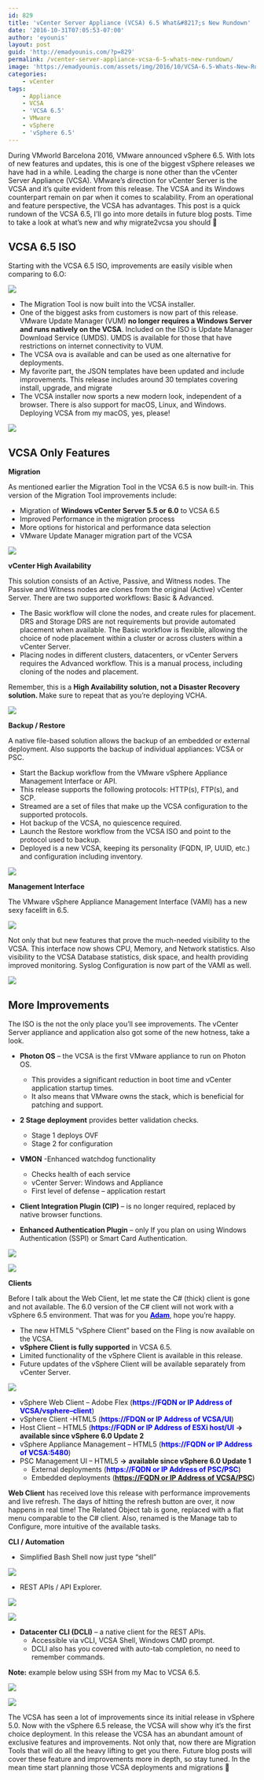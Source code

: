 ```yaml
---
id: 829
title: 'vCenter Server Appliance (VCSA) 6.5 What&#8217;s New Rundown'
date: '2016-10-31T07:05:53-07:00'
author: 'eyounis'
layout: post
guid: 'http://emadyounis.com/?p=829'
permalink: /vcenter-server-appliance-vcsa-6-5-whats-new-rundown/
image: 'https://emadyounis.com/assets/img/2016/10/VCSA-6.5-Whats-New-Rundown-e1477888912313.png'
categories:
    - vCenter
tags:
    - Appliance
    - VCSA
    - 'VCSA 6.5'
    - VMware
    - vSphere
    - 'vSphere 6.5'
---
```


During VMworld Barcelona 2016, VMware announced vSphere 6.5. With lots of new features and updates, this is one of the biggest vSphere releases we have had in a while. Leading the charge is none other than the vCenter Server Appliance (VCSA). VMware’s direction for vCenter Server is the VCSA and it’s quite evident from this release. The VCSA and its Windows counterpart remain on par when it comes to scalability. From an operational and feature perspective, the VCSA has advantages. This post is a quick rundown of the VCSA 6.5, I’ll go into more details in future blog posts. Time to take a look at what’s new and why migrate2vcsa you should 🙂

## VCSA 6.5 ISO

Starting with the VCSA 6.5 ISO, improvements are easily visible when comparing to 6.O:

[![](https://emadyounis.com/assets/img/2016/10/VCSA-ISO.png?resize=1024%2C550)](https://emadyounis.com/assets/img/2016/10/VCSA-ISO.png)

- The Migration Tool is now built into the VCSA installer.
- One of the biggest asks from customers is now part of this release. VMware Update Manager (VUM) **no longer requires a Windows Server and runs natively on the VCSA**. Included on the ISO is Update Manager Download Service (UMDS). UMDS is available for those that have restrictions on internet connectivity to VUM.
- The VCSA ova is available and can be used as one alternative for deployments.
- My favorite part, the JSON templates have been updated and include improvements. This release includes around 30 templates covering install, upgrade, and migrate
- The VCSA installer now sports a new modern look, independent of a browser. There is also support for macOS, Linux, and Windows. Deploying VCSA from my macOS, yes, please!

[![](https://emadyounis.com/assets/img/2016/10/VCSA-6.5-Installer.png?resize=1024%2C619)](https://emadyounis.com/assets/img/2016/10/VCSA-6.5-Installer.png)

## VCSA Only Features

**Migration**

As mentioned earlier the Migration Tool in the VCSA 6.5 is now built-in. This version of the Migration Tool improvements include:

- Migration of **Windows vCenter Server 5.5 or 6.0** to VCSA 6.5
- Improved Performance in the migration process
- More options for historical and performance data selection
- VMware Update Manager migration part of the VCSA

[![](https://emadyounis.com/assets/img/2016/10/VCSA-6.5-Migration.png?resize=709%2C113)](https://emadyounis.com/assets/img/2016/10/VCSA-6.5-Migration.png)

**vCenter High Availability**

This solution consists of an Active, Passive, and Witness nodes. The Passive and Witness nodes are clones from the original (Active) vCenter Server. There are two supported workflows: Basic &amp; Advanced.

- The Basic workflow will clone the nodes, and create rules for placement. DRS and Storage DRS are not requirements but provide automated placement when available. The Basic workflow is flexible, allowing the choice of node placement within a cluster or across clusters within a vCenter Server.
- Placing nodes in different clusters, datacenters, or vCenter Servers requires the Advanced workflow. This is a manual process, including cloning of the nodes and placement.

Remember, this is a <span style="font-weight: bold;">High Availability solution, not a Disaster Recovery solution. </span>Make sure to repeat that as you’re deploying VCHA.

[![](https://emadyounis.com/assets/img/2016/10/VCSA-6.5-VCHA.png?resize=1024%2C344)](https://emadyounis.com/assets/img/2016/10/VCSA-6.5-VCHA.png)

<span style="font-weight: bold;">Backup / Restore</span>

A native file-based solution allows the backup of an embedded or external deployment. Also supports the backup of individual appliances: VCSA or PSC.

- Start the Backup workflow from the VMware vSphere Appliance Management Interface or API.
- This release supports the following protocols: HTTP(s), FTP(s), and SCP.
- Streamed are a set of files that make up the VCSA configuration to the supported protocols.
- Hot backup of the VCSA, no quiescence required.
- Launch the Restore workflow from the VCSA ISO and point to the protocol used to backup.
- Deployed is a new VCSA, keeping its personality (FQDN, IP, UUID, etc.) and configuration including inventory.

[![](https://emadyounis.com/assets/img/2016/10/VCSA-6.5-Backup.png?resize=1024%2C159)](https://emadyounis.com/assets/img/2016/10/VCSA-6.5-Backup.png)

**Management Interface**

The VMware vSphere Appliance Management Interface (VAMI) has a new sexy facelift in 6.5.

[![](https://emadyounis.com/assets/img/2016/10/VCSA-6.5-VAMI.png?resize=1195%2C591)](https://emadyounis.com/assets/img/2016/10/VCSA-6.5-VAMI.png)

Not only that but new features that prove the much-needed visibility to the VCSA. This interface now shows CPU, Memory, and Network statistics. Also visibility to the VCSA Database statistics, disk space, and health providing improved monitoring. Syslog Configuration is now part of the VAMI as well.

[![](https://emadyounis.com/assets/img/2016/10/VCSA-6.5-VMAI-Monitoring.png?resize=1024%2C448)](https://emadyounis.com/assets/img/2016/10/VCSA-6.5-VMAI-Monitoring.png)

## More Improvements

The ISO is the not the only place you’ll see improvements. The vCenter Server appliance and application also got some of the new hotness, take a look.

- **Photon OS** – the VCSA is the first VMware appliance to run on Photon OS. 
    - This provides a significant reduction in boot time and vCenter application startup times.
    - It also means that VMware owns the stack, which is beneficial for patching and support.
- **2 Stage deployment** provides better validation checks. 
    - Stage 1 deploys OVF
    - Stage 2 for configuration
- **VMON** -Enhanced watchdog functionality 
    - Checks health of each service
    - vCenter Server: Windows and Appliance
    - First level of defense – application restart

- **Client Integration Plugin (CIP)** – is no longer required, replaced by native browser functions.
- **Enhanced Authentication Plugin** – only If you plan on using Windows Authentication (SSPI) or Smart Card Authentication.

[![](https://emadyounis.com/assets/img/2016/10/Windows-Auth.png?resize=986%2C522)](https://emadyounis.com/assets/img/2016/10/Windows-Auth.png)

[![](https://emadyounis.com/assets/img/2016/10/Smart-Card.png?resize=580%2C153)](https://emadyounis.com/assets/img/2016/10/Smart-Card.png)

**Clients**

Before I talk about the Web Client, let me state the C# (thick) client is gone and not available. The 6.0 version of the C# client will not work with a vSphere 6.5 environment. That was for you [<span style="font-weight: bold; color: #0000ff;">Adam</span>](https://twitter.com/eck79), hope you’re happy.

- The new HTML5 “vSphere Client” based on the Fling is now available on the VCSA.
- **vSphere Client is fully supported** in VCSA 6.5.
- Limited functionality of the vSphere Client is available in this release.
- Future updates of the vSphere Client will be available separately from vCenter Server.

[![](https://emadyounis.com/assets/img/2016/10/VCSA-6.5-Clients.png?resize=580%2C181)](https://emadyounis.com/assets/img/2016/10/VCSA-6.5-Clients.png)

- vSphere Web Client – Adobe Flex (<span style="color: #0000ff;">**https://FQDN or IP Address of VCSA/vsphere<span style="color: #0000ff;">–</span>client**</span>)
- vSphere Client -HTML5 (**<span style="color: #0000ff;">https://FDQN or IP Address of VCSA/UI</span>**)
- Host Client – HTML5 (<span style="color: #0000ff;">**https://FQDN or IP Address of ESXi host/UI**</span> **-&gt; available since vSphere 6.0 Update 2**
- vSphere Appliance Management – HTML5 (<span style="color: #0000ff;">**https://FQDN or IP Address of VCSA:5480**</span>)
- PSC Management UI – HTML5 **-&gt;** **available since vSphere 6.0 Update 1**
    - External deployments (<span style="color: #0000ff;">**https://FQDN or IP Address of PSC/PSC**<span style="color: #000000;">)</span></span>
    - Embedded deployments (**<span style="color: #0000ff;">[https://FQDN or IP Address of VCSA/PSC](https://FQDN%20or%20IP%20Address%20of%20VCSA/PSC)</span>**<span style="color: #000000;">)</span>

**Web Client** has received love this release with performance improvements and live refresh. The days of hitting the refresh button are over, it now happens in real time! The Related Object tab is gone, replaced with a flat menu comparable to the C# client. Also, renamed is the Manage tab to Configure, more intuitive of the available tasks.

**CLI / Automation**

- Simplified Bash Shell now just type “shell”

[![](https://emadyounis.com/assets/img/2016/10/VCSA-6.5-Bash-Shell.png?resize=580%2C278)](https://emadyounis.com/assets/img/2016/10/VCSA-6.5-Bash-Shell.png)

- REST APIs / API Explorer.

[![](https://emadyounis.com/assets/img/2016/10/VCSA-6.5-Rest-APIs.png?resize=580%2C205)](https://emadyounis.com/assets/img/2016/10/VCSA-6.5-Rest-APIs.png)

[![](https://emadyounis.com/assets/img/2016/10/VCSA-6.5-API-Explorer-1024x500.png?resize=580%2C283)](https://emadyounis.com/assets/img/2016/10/VCSA-6.5-API-Explorer.png)

- **Datacenter CLI (DCLI)** – a native client for the REST APIs. 
    - Accessible via vCLI, VCSA Shell, Windows CMD prompt.
    - DCLI also has you covered with auto-tab completion, no need to remember commands.

**Note:** example below using SSH from my Mac to VCSA 6.5.

[![](https://emadyounis.com/assets/img/2016/10/VCSA-6.5-DCLI-1.png?resize=580%2C278)](https://emadyounis.com/assets/img/2016/10/VCSA-6.5-DCLI-1.png)

[![](https://emadyounis.com/assets/img/2016/10/VCSA-6.5-DCLI-2.png?resize=580%2C278)](https://emadyounis.com/assets/img/2016/10/VCSA-6.5-DCLI-2.png)

The VCSA has seen a lot of improvements since its initial release in vSphere 5.0. Now with the vSphere 6.5 release, the VCSA will show why it’s the first choice deployment. In this release the VCSA has an abundant amount of exclusive features and improvements. Not only that, now there are Migration Tools that will do all the heavy lifting to get you there. Future blog posts will cover these feature and improvements more in depth, so stay tuned. In the mean time start planning those VCSA deployments and migrations 🙂
